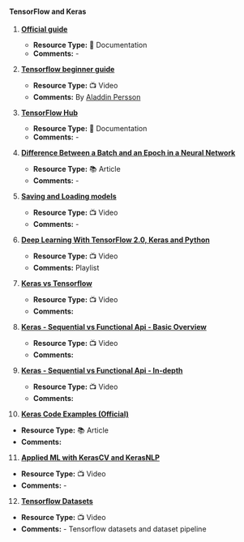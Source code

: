 #### TensorFlow and Keras

1. [**Official guide**](https://www.tensorflow.org/guide/tensor)
   - **Resource Type:** 📜 Documentation
   - **Comments:** -

2. [**Tensorflow beginner guide**](https://www.youtube.com/playlist?list=PLhhyoLH6IjfxVOdVC1P1L5z5azs0XjMsb)
   - **Resource Type:** 📺 Video
   - **Comments:** By [Aladdin Persson](https://www.youtube.com/@AladdinPersson)

3. [**TensorFlow Hub**](https://tfhub.dev/)
   - **Resource Type:** 📜 Documentation
   - **Comments:** -

4. [**Difference Between a Batch and an Epoch in a Neural Network**](https://machinelearningmastery.com/difference-between-a-batch-and-an-epoch/)
   - **Resource Type:** 📚 Article
   - **Comments:** -

5. [**Saving and Loading models**](https://www.youtube.com/watch?v=HxtBIwfy0kM)
   - **Resource Type:** 📺 Video
   - **Comments:** -

6. [**Deep Learning With TensorFlow 2.0, Keras and Python**](https://www.youtube.com/playlist?-list=PLeo1K3hjS3uu7CxAacxVndI4bE_o3BDtO)
   - **Resource Type:** 📺 Video
   - **Comments:** Playlist
   
7. [**Keras vs Tensorflow**](https://www.youtube.com/watch?v=VMyoi7Aksmc&list=PLasd6OSjN2oK4nLzXk7isXA9IjBKB4hdB&index=13&t=141s)
   - **Resource Type:** 📺 Video
   - **Comments:**

8. [**Keras - Sequential vs Functional Api - Basic Overview**](https://www.youtube.com8watch?v=EvGS3VAsG4Y&list=PLasd6OSjN2oK4nLzXk7isXA9IjBKB4hdB&index=10)
   - **Resource Type:** 📺 Video
   - **Comments:**

9. [**Keras - Sequential vs Functional Api - In-depth**](https://www.youtube.com/watch?v=ittokQvuNg8&list=PLasd6OSjN2oK4nLzXk7isXA9IjBKB4hdB&index=11)
   - **Resource Type:** 📺 Video
   - **Comments:**

10. [**Keras Code Examples (Official)**](https://keras.io/examples/)
   - **Resource Type:** 📚 Article
   - **Comments:**

11. [**Applied ML with KerasCV and KerasNLP**](https://www.youtube.com/watch?v=K2PKZS1fPlY)
   - **Resource Type:** 📺 Video
   - **Comments:** -

12. [**Tensorflow Datasets**](https://www.youtube.com/watch?v=4WNz2xrGe8w)
   - **Resource Type:** 📺 Video
   - **Comments:** - Tensorflow datasets and dataset pipeline